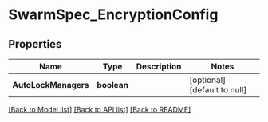# SwarmSpec_EncryptionConfig

## Properties
Name | Type | Description | Notes
------------ | ------------- | ------------- | -------------
**AutoLockManagers** | **boolean** |  | [optional] [default to null]

[[Back to Model list]](../README.md#documentation-for-models) [[Back to API list]](../README.md#documentation-for-api-endpoints) [[Back to README]](../README.md)


